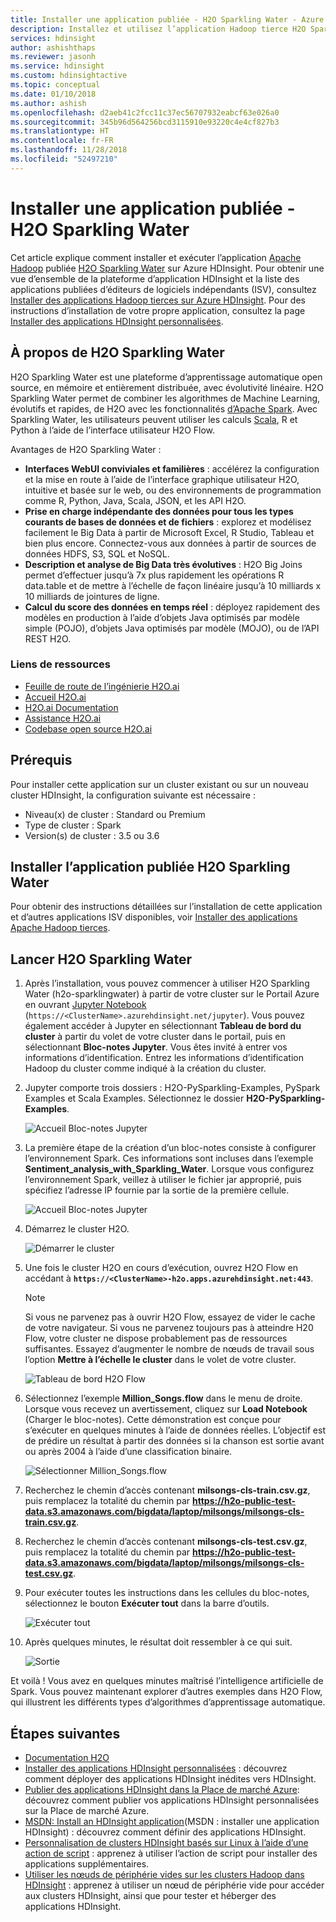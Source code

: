 ```yaml
---
title: Installer une application publiée - H2O Sparkling Water - Azure HDInsight
description: Installez et utilisez l’application Hadoop tierce H2O Sparkling Water.
services: hdinsight
author: ashishthaps
ms.reviewer: jasonh
ms.service: hdinsight
ms.custom: hdinsightactive
ms.topic: conceptual
ms.date: 01/10/2018
ms.author: ashish
ms.openlocfilehash: d2aeb41c2fcc11c37ec56707932eabcf63e026a0
ms.sourcegitcommit: 345b96d564256bcd3115910e93220c4e4cf827b3
ms.translationtype: HT
ms.contentlocale: fr-FR
ms.lasthandoff: 11/28/2018
ms.locfileid: "52497210"
---
```

# <a name="install-published-application---h2o-sparkling-water"></a>Installer une application publiée - H2O Sparkling Water

Cet article explique comment installer et exécuter l’application [Apache Hadoop](https://hadoop.apache.org/) publiée [H2O Sparkling Water](http://www.h2o.ai/) sur Azure HDInsight. Pour obtenir une vue d’ensemble de la plateforme d’application HDInsight et la liste des applications publiées d’éditeurs de logiciels indépendants (ISV), consultez [Installer des applications Hadoop tierces sur Azure HDInsight](hdinsight-apps-install-applications.md). Pour des instructions d’installation de votre propre application, consultez la page [Installer des applications HDInsight personnalisées](hdinsight-apps-install-custom-applications.md).

## <a name="about-h2o-sparkling-water"></a>À propos de H2O Sparkling Water

H2O Sparkling Water est une plateforme d’apprentissage automatique open source, en mémoire et entièrement distribuée, avec évolutivité linéaire. H2O Sparkling Water permet de combiner les algorithmes de Machine Learning, évolutifs et rapides, de H2O avec les fonctionnalités [d’Apache Spark](https://spark.apache.org/). Avec Sparkling Water, les utilisateurs peuvent utiliser les calculs [Scala](https://www.scala-lang.org/), R et Python à l’aide de l’interface utilisateur H2O Flow.

Avantages de H2O Sparkling Water :

* **Interfaces WebUI conviviales et familières** : accélérez la configuration et la mise en route à l’aide de l’interface graphique utilisateur H2O, intuitive et basée sur le web, ou des environnements de programmation comme R, Python, Java, Scala, JSON, et les API H2O.
* **Prise en charge indépendante des données pour tous les types courants de bases de données et de fichiers** : explorez et modélisez facilement le Big Data à partir de Microsoft Excel, R Studio, Tableau et bien plus encore. Connectez-vous aux données à partir de sources de données HDFS, S3, SQL et NoSQL.
* **Description et analyse de Big Data très évolutives** : H2O Big Joins permet d’effectuer jusqu’à 7x plus rapidement les opérations R data.table et de mettre à l’échelle de façon linéaire jusqu’à 10 milliards x 10 milliards de jointures de ligne.
* **Calcul du score des données en temps réel** : déployez rapidement des modèles en production à l’aide d’objets Java optimisés par modèle simple (POJO), d’objets Java optimisés par modèle (MOJO), ou de l’API REST H2O.

### <a name="resource-links"></a>Liens de ressources

* [Feuille de route de l’ingénierie H2O.ai](http://jira.h2o.ai/)
* [Accueil H2O.ai](http://www.h2o.ai/)
* [H2O.ai Documentation](http://docs.h2o.ai/)
* [Assistance H2O.ai](https://support.h2o.ai/)
* [Codebase open source H2O.ai](https://github.com/h2oai/)

## <a name="prerequisites"></a>Prérequis

Pour installer cette application sur un cluster existant ou sur un nouveau cluster HDInsight, la configuration suivante est nécessaire :

* Niveau(x) de cluster : Standard ou Premium
* Type de cluster : Spark
* Version(s) de cluster : 3.5 ou 3.6

## <a name="install-the-h2o-sparkling-water-published-application"></a>Installer l’application publiée H2O Sparkling Water

Pour obtenir des instructions détaillées sur l’installation de cette application et d’autres applications ISV disponibles, voir [Installer des applications Apache Hadoop tierces](hdinsight-apps-install-applications.md).

## <a name="launch-h2o-sparkling-water"></a>Lancer H2O Sparkling Water

1. Après l’installation, vous pouvez commencer à utiliser H2O Sparkling Water (h2o-sparklingwater) à partir de votre cluster sur le Portail Azure en ouvrant [Jupyter Notebook](https://jupyter.org/) (`https://<ClusterName>.azurehdinsight.net/jupyter`). Vous pouvez également accéder à Jupyter en sélectionnant **Tableau de bord du cluster** à partir du volet de votre cluster dans le portail, puis en sélectionnant **Bloc-notes Jupyter**. Vous êtes invité à entrer vos informations d’identification. Entrez les informations d’identification Hadoop du cluster comme indiqué à la création du cluster.

2. Jupyter comporte trois dossiers : H2O-PySparkling-Examples, PySpark Examples et Scala Examples. Sélectionnez le dossier **H2O-PySparkling-Examples**.

    ![Accueil Bloc-notes Jupyter](./media/hdinsight-apps-install-h2o/jupyter-home.png)

3. La première étape de la création d’un bloc-notes consiste à configurer l’environnement Spark. Ces informations sont incluses dans l’exemple **Sentiment_analysis_with_Sparkling_Water**. Lorsque vous configurez l’environnement Spark, veillez à utiliser le fichier jar approprié, puis spécifiez l’adresse IP fournie par la sortie de la première cellule.

    ![Accueil Bloc-notes Jupyter](./media/hdinsight-apps-install-h2o/spark-config.png)

4. Démarrez le cluster H2O.

    ![Démarrer le cluster](./media/hdinsight-apps-install-h2o/start-cluster.png)

5. Une fois le cluster H2O en cours d’exécution, ouvrez H2O Flow en accédant à **`https://<ClusterName>-h2o.apps.azurehdinsight.net:443`**.

    > [!NOTE]
    > Si vous ne parvenez pas à ouvrir H2O Flow, essayez de vider le cache de votre navigateur. Si vous ne parvenez toujours pas à atteindre H20 Flow, votre cluster ne dispose probablement pas de ressources suffisantes. Essayez d’augmenter le nombre de nœuds de travail sous l’option **Mettre à l’échelle le cluster** dans le volet de votre cluster.

    ![Tableau de bord H2O Flow](./media/hdinsight-apps-install-h2o/h2o-flow.png)

6. Sélectionnez l’exemple **Million_Songs.flow** dans le menu de droite. Lorsque vous recevez un avertissement, cliquez sur **Load Notebook** (Charger le bloc-notes). Cette démonstration est conçue pour s’exécuter en quelques minutes à l’aide de données réelles. L’objectif est de prédire un résultat à partir des données si la chanson est sortie avant ou après 2004 à l’aide d’une classification binaire.

    ![Sélectionner Million_Songs.flow](./media/hdinsight-apps-install-h2o/million-songs.png)

7. Recherchez le chemin d’accès contenant **milsongs-cls-train.csv.gz**, puis remplacez la totalité du chemin par **https://h2o-public-test-data.s3.amazonaws.com/bigdata/laptop/milsongs/milsongs-cls-train.csv.gz**.

8. Recherchez le chemin d’accès contenant **milsongs-cls-test.csv.gz**, puis remplacez la totalité du chemin par **https://h2o-public-test-data.s3.amazonaws.com/bigdata/laptop/milsongs/milsongs-cls-test.csv.gz**.

9. Pour exécuter toutes les instructions dans les cellules du bloc-notes, sélectionnez le bouton **Exécuter tout** dans la barre d’outils.

    ![Exécuter tout](./media/hdinsight-apps-install-h2o/run-all.png)

10. Après quelques minutes, le résultat doit ressembler à ce qui suit.

    ![Sortie](./media/hdinsight-apps-install-h2o/output.png)

Et voilà ! Vous avez en quelques minutes maîtrisé l’intelligence artificielle de Spark. Vous pouvez maintenant explorer d’autres exemples dans H2O Flow, qui illustrent les différents types d’algorithmes d’apprentissage automatique.

## <a name="next-steps"></a>Étapes suivantes

* [Documentation H2O](http://docs.h2o.ai/h2o/latest-stable/h2o-docs/index.html)
* [Installer des applications HDInsight personnalisées](hdinsight-apps-install-custom-applications.md) : découvrez comment déployer des applications HDInsight inédites vers HDInsight.
* [Publier des applications HDInsight dans la Place de marché Azure](hdinsight-apps-publish-applications.md): découvrez comment publier vos applications HDInsight personnalisées sur la Place de marché Azure.
* [MSDN: Install an HDInsight application](https://msdn.microsoft.com/library/mt706515.aspx)(MSDN : installer une application HDInsight) : découvrez comment définir des applications HDInsight.
* [Personnalisation de clusters HDInsight basés sur Linux à l’aide d’une action de script](hdinsight-hadoop-customize-cluster-linux.md) : apprenez à utiliser l’action de script pour installer des applications supplémentaires.
* [Utiliser les nœuds de périphérie vides sur les clusters Hadoop dans HDInsight](hdinsight-apps-use-edge-node.md) : apprenez à utiliser un nœud de périphérie vide pour accéder aux clusters HDInsight, ainsi que pour tester et héberger des applications HDInsight.
